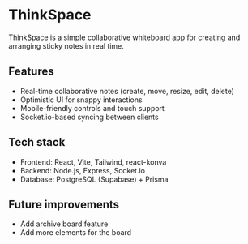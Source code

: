 # ThinkSpace

ThinkSpace is a simple collaborative whiteboard app for creating and arranging sticky notes in real time.

## Features

- Real-time collaborative notes (create, move, resize, edit, delete)
- Optimistic UI for snappy interactions
- Mobile-friendly controls and touch support
- Socket.io-based syncing between clients

## Tech stack

- Frontend: React, Vite, Tailwind, react-konva
- Backend: Node.js, Express, Socket.io
- Database: PostgreSQL (Supabase) + Prisma

## Future improvements

- Add archive board feature
- Add more elements for the board
